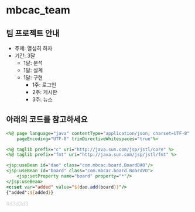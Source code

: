 # mbcac_team

## 팀 프로젝트 안내
* 주제: 열심히 하자
* 기간: 3달
  + 1달: 분석
  + 1달: 설계
  + 1달: 구현
    - 1주: 로그인
    - 2주: 게시판
    - 3주: 뉴스
    
## 아래의 코드를 참고하세요
```jsp 
<%@ page language="java" contentType="application/json; charset=UTF-8"
    pageEncoding="UTF-8" trimDirectiveWhitespaces="true"%>

<%@ taglib prefix="c" uri="http://java.sun.com/jsp/jstl/core" %>
<%@ taglib prefix="fmt" uri="http://java.sun.com/jsp/jstl/fmt" %>

<jsp:useBean id="dao" class="com.mbcac.board.BoardDAO"/>
<jsp:useBean id="board" class="com.mbcac.board.BoardVO">
	<jsp:setProperty name="board" property="*"/>
</jsp:useBean>
<c:set var="added" value="${dao.add(board)}"/>
{"added":${added}}
```

<span style="color:#d3d3d3">#d3d3d3</span>

